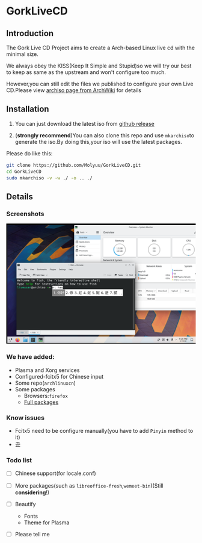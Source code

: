# GorkLiveCD

## Introduction

The Gork Live CD Project aims to create a Arch-based Linux live cd with the minimal size.

We always obey the KISS(Keep It Simple and Stupid)so we will try our best to keep as same as the upstream and won't configure too much.

However,you can still edit the files we published to configure your own Live CD.Please view [archiso page from ArchWiki](https://wiki.archlinux.org/title/Archiso) for details

## Installation

1. You can just download the latest iso from [github release](https://github.com/Molyuu/GorkLiveCD/releases)

2. (**strongly recommend**)You can also clone this repo and use `mkarchiso`to generate the iso.By doing this,your iso will use the latest packages.

Please do like this:

```bash
git clone https://github.com/Molyuu/GorkLiveCD.git
cd GorkLiveCD
sudo mkarchiso -v -w ./ -o .. ./
```

## Details

### Screenshots

![FCITX5](./src/ss1.png "fcitx5 works fine")

### We have added:

- Plasma and Xorg services
- Configured-fcitx5 for Chinese input
- Some repo(`archlinuxcn`)
- Some packages
  - Browsers:`firefox`
  -	[Full packages](./packages.x86_64)

### Know issues

- Fcitx5 need to be configure manually(you have to add `Pinyin` method to it)
- 丑

### Todo list

- [ ] Chinese support(for locale.conf)
- [ ] More packages(such as `libreoffice-fresh`,`wemeet-bin`)(Still **considering**!)
- [ ] Beautify
  - Fonts
  - Theme for Plasma
- [ ] Please tell me

